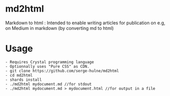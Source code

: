 # md2html
Markdown to html : Intended to enable writing articles for publication on e.g, on Medium in markdown (by converting md to html)

# Usage 

```
- Requires Crystal programming language
- Optionnally uses "Pure CSS" as CDN.
- git clone https://github.com/serge-hulne/md2html
- cd md2html
- shards install 
- ./md2html mydocument.md //for stdout
- ./md2html mydocument.md > mydocument.html //for output in a file
```
